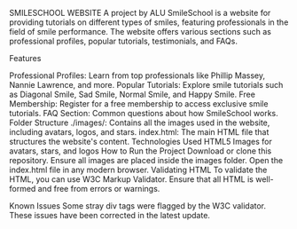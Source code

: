 SMILESCHOOL WEBSITE A project by ALU SmileSchool is a website for providing tutorials on different types of smiles, featuring professionals in the field of smile performance. The website offers various sections such as professional profiles, popular tutorials, testimonials, and FAQs.

Features

Professional Profiles: Learn from top professionals like Phillip Massey, Nannie Lawrence, and more. Popular Tutorials: Explore smile tutorials such as Diagonal Smile, Sad Smile, Normal Smile, and Happy Smile. Free Membership: Register for a free membership to access exclusive smile tutorials. FAQ Section: Common questions about how SmileSchool works. Folder Structure ./images/: Contains all the images used in the website, including avatars, logos, and stars. index.html: The main HTML file that structures the website's content. Technologies Used HTML5 Images for avatars, stars, and logos How to Run the Project Download or clone this repository. Ensure all images are placed inside the images folder. Open the index.html file in any modern browser. Validating HTML To validate the HTML, you can use W3C Markup Validator. Ensure that all HTML is well-formed and free from errors or warnings.

Known Issues Some stray div tags were flagged by the W3C validator. These issues have been corrected in the latest update.
